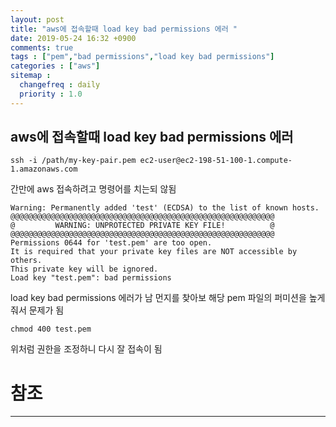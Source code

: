```yaml
---
layout: post
title: "aws에 접속할때 load key bad permissions 에러 "
date: 2019-05-24 16:32 +0900
comments: true
tags : ["pem","bad permissions","load key bad permissions"]
categories : ["aws"]
sitemap :
  changefreq : daily
  priority : 1.0
---
```


## aws에 접속할때 load key bad permissions 에러

```
ssh -i /path/my-key-pair.pem ec2-user@ec2-198-51-100-1.compute-1.amazonaws.com

```
간만에 aws 접속하려고 명령어를 치는되 않됨

```
Warning: Permanently added 'test' (ECDSA) to the list of known hosts.
@@@@@@@@@@@@@@@@@@@@@@@@@@@@@@@@@@@@@@@@@@@@@@@@@@@@@@@@@@@
@         WARNING: UNPROTECTED PRIVATE KEY FILE!          @
@@@@@@@@@@@@@@@@@@@@@@@@@@@@@@@@@@@@@@@@@@@@@@@@@@@@@@@@@@@
Permissions 0644 for 'test.pem' are too open.
It is required that your private key files are NOT accessible by others.
This private key will be ignored.
Load key "test.pem": bad permissions

```

load key bad permissions 에러가 남 먼지를 찾아보 해당 pem 파일의 퍼미션을 높게 줘서 문제가 됨

```
chmod 400 test.pem 
```
위처럼 권한을 조정하니 다시 잘 접속이 됨

# 참조
-----


